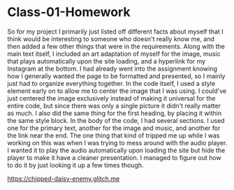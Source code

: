 # Class-01-Homework

So for my project I primarily just listed off different facts about myself that I think would be interesting to someone who doesn't really know me, and then added a few other things that were in the requirements. Along with the main text itself, I included an art adaptation of myself for the image, music that plays automatically upon the site loading, and a hyperlink for my Instagram at the bottom. I had already went into the assignment knowing how I generally wanted the page to be formatted and presented, so I mainly just had to organize everything together. In the code itself, I used a style element early on to allow me to center the image that I was using. I could've just centered the image exclusively instead of making it universal for the entire code, but since there was only a single picture it didn't really matter as much. I also did the same thing for the first heading, by placing it within the same style block. In the body of the code, I had several sections. I used one for the primary text, another for the image and music, and another for the link near the end. The one thing that kind of tripped me up while I was working on this was when I was trying to mess around with the audio player. I wanted it to play the audio automatically upon loading the site but hide the player to make it have a cleaner presentation. I managed to figure out how to do it by just looking it up a few times though.

https://chipped-daisy-enemy.glitch.me
